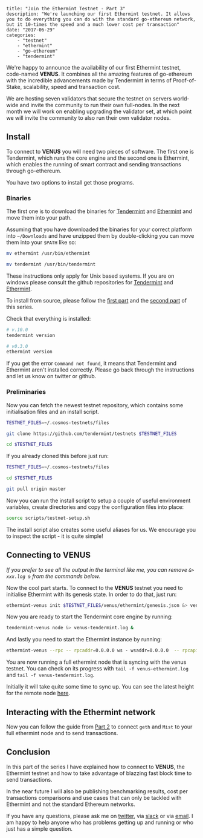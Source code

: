 ~~~
title: "Join the Ethermint Testnet - Part 3"
description: "We're launching our first Ethermint testnet. It allows you to do everything you can do with the standard go-ethereum network, but it 10-times the speed and a much lower cost per transaction"
date: "2017-06-29"
categories:
    - "testnet"
    - "ethermint"
    - "go-ethereum"
    - "tendermint"
~~~

We're happy to announce the availability of our first Ethermint testnet, code-named **VENUS**. It combines all the
amazing features of go-ethereum with the incredible advancements made by Tendermint in terms
of Proof-of-Stake, scalability, speed and transaction cost.

We are hosting seven validators that secure the testnet on servers world-wide and invite
the community to run their own full-nodes. In the next month we will work on enabling 
upgrading the validator set, at which point we will invite the community to also run their own
validator nodes.

## Install
To connect to **VENUS** you will need two pieces of software.
The first one is Tendermint, which runs the core engine and the second one is Ethermint, which
enables the running of smart contract and sending transactions through go-ethereum.

You have two options to install get those programs. 

### Binaries
The first one is to download the binaries
for [Tendermint](https://github.com/tendermint/tendermint/releases/tag/v0.10.1) and [Ethermint](https://github.com/tendermint/ethermint/releases/tag/v0.3.0)
and move them into your path.

Assuming that you have downloaded the binaries for your correct platform into `~/Downloads` and
have unzipped them by double-clicking you can move them into your `$PATH` like so:
```bash
mv ethermint /usr/bin/ethermint

mv tendermint /usr/bin/tendermint
```
These instructions only apply for Unix based systems. If you are on windows please consult the
github repositories for [Tendermint](https://github.com/tendermint/tendermint) and [Ethermint](https://github.com/tendermint/ethermint).

To install from source, please follow the [first part](https://medium.com/@adrian_brink/introducing-ethermint-4551ff5aece2) and the [second part](https://blog.cosmos.network/using-ethermint-with-geth-and-mist-d4b7715abbd9) of this series.

Check that everything is installed:
```bash
# v.10.0
tendermint version

# v0.3.0
ethermint version
```
If you get the error `Command not found`, it means that Tendermint and Ethermint aren't installed correctly.
Please go back through the instructions and let us know on twitter or github.

### Preliminaries
Now you can fetch the newest testnet repository, which contains some initialisation files and an install script.
```bash
TESTNET_FILES=~/.cosmos-testnets/files

git clone https://github.com/tendermint/testnets $TESTNET_FILES

cd $TESTNET_FILES
```

If you already cloned this before just run:
```bash
TESTNET_FILES=~/.cosmos-testnets/files

cd $TESTNET_FILES

git pull origin master
```

Now you can run the install script to setup a couple of useful environment variables, create
directories and copy the configuration files into place:
```bash
source scripts/testnet-setup.sh
```
The install script also creates some useful aliases for us.
We encourage you to inspect the script - it is quite simple!

## Connecting to **VENUS**
*If you prefer to see all the output in the terminal like me, you can remove `&> xxx.log &` from the commands below.*

Now the cool part starts. To connect to the **VENUS** testnet you need to initialise Ethermint
with its genesis state. In order to do that, just run:
```bash
ethermint-venus init $TESTNET_FILES/venus/ethermint/genesis.json &> venus-ethermint.log &
```

Now you are ready to start the Tendermint core engine by running:
```bash
tendermint-venus node &> venus-tendermint.log &
```

And lastly you need to start the Ethermint instance by running:
```bash
ethermint-venus --rpc -- rpcaddr=0.0.0.0 ws - wsaddr=0.0.0.0  -- rpcapi eth,net,web3,personal,admin &> venus-ethermint.log &
```

You are now running a full ethermint node that is syncing with the venus testnet. You can check
on its progress with `tail -f venus-ethermint.log` and `tail -f venus-tendermint.log`.

Initially it will take quite some time to sync up. You can see the latest height for the remote
node [here](http://venus-node0.testnets.interblock.io:46657/status).

## Interacting with the Ethermint network
Now you can follow the guide from [Part 2](https://blog.cosmos.network/using-ethermint-with-geth-and-mist-d4b7715abbd9) to connect `geth` and `Mist` to your full ethermint node
and to send transactions.

## Conclusion
In this part of the series I have explained how to connect to **VENUS**, the Ethermint testnet and how to take advantage of
blazzing fast block time to send transactions.

In the near future I will also be publishing benchmarking results, cost per transactions comparisons and use cases that
can only be tackled with Ethermint and not the standard Ethereum networks.

If you have any questions, please ask me on [twitter](https://twitter.com/adrian_brink), via [slack](http://slack.cosmos.network/) or via [email](mailto:adrian@tendermint.com).
I am happy to help anyone who has problems getting up and running or who just has a simple question.





